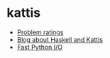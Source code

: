 # kattis

- [Problem ratings](http://ozark.hendrix.edu/~yorgey/kattis.html)
- [Blog about Haskell and Kattis](https://byorgey.wordpress.com/tag/kattis/)
- [Fast Python I/O](https://mwermelinger.github.io/kattis-guide/input.html)
